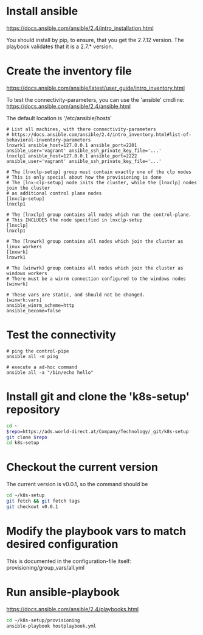 # Install ansible

https://docs.ansible.com/ansible/2.4/intro_installation.html

You should install by pip, to ensure, that you get the 2.7.12 version.
The playbook validates that it is a 2.7.* version.


# Create the inventory file

https://docs.ansible.com/ansible/latest/user_guide/intro_inventory.html

To test the connectivity-parameters, you can use the 'ansible' cmdline:
https://docs.ansible.com/ansible/2.4/ansible.html

The default location is '/etc/ansible/hosts'


```
# List all machines, with there connectivity-parameters
# https://docs.ansible.com/ansible/2.4/intro_inventory.html#list-of-behavioral-inventory-parameters
lnxwrk1 ansible_host=127.0.0.1 ansible_port=2201 ansible_user='vagrant' ansible_ssh_private_key_file='...'
lnxclp1 ansible_host=127.0.0.1 ansible_port=2222 ansible_user='vagrant' ansible_ssh_private_key_file='...'

# The [lnxclp-setup] group must contain exactly one of the clp nodes
# This is only special about how the provisioning is done
# The [lnx-clp-setup] node inits the cluster, while the [lnxclp] nodes join the cluster
# as additional control plane nodes
[lnxclp-setup]
lnxclp1

# The [lnxclp] group contains all nodes which run the control-plane.
# This INCLUDES the node specified in lnxclp-setup
[lnxclp]
lnxclp1

# The [lnxwrk] group contains all nodes which join the cluster as linux workers
[lnxwrk]
lnxwrk1

# The [winwrk] group contains all nodes which join the cluster as windows workers
# There must be a winrm connection configured to the windows nodes
[winwrk]

# These vars are static, and should not be changed.
[winwrk:vars]
ansible_winrm_scheme=http
ansible_become=false

```

# Test the connectivity

```
# ping the control-pipe
ansible all -m ping

# execute a ad-hoc command
ansible all -a "/bin/echo hello"
```

# Install git and clone the 'k8s-setup' repository

```bash
cd ~
$repo=https://ads.world-direct.at/Company/Technology/_git/k8s-setup
git clone $repo
cd k8s-setup
```

# Checkout the current version

The current version is v0.0.1, so the command should be

```bash
cd ~/k8s-setup
git fetch && git fetch tags
git checkout v0.0.1
```

# Modify the playbook vars to match desired configuration

This is documented in the configuration-file itself:
provisioning/group_vars/all.yml

# Run ansible-playbook

https://docs.ansible.com/ansible/2.4/playbooks.html


```bash
cd ~/k8s-setup/provisioning
ansible-playbook hostplaybook.yml 
```

